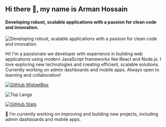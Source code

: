 

## Hi there 👋, my name is Arman Hossain
#### Developing robust, scalable applications with a passion for clean code and innovation.
![Developing robust, scalable applications with a passion for clean code and innovation.](https://i.ibb.co.com/Y2rVtrQ/github-header-image-2.png)

Hi! I'm a passionate we developer with experience in building web applications using modern JavaScript frameworks like React and Node.js. I love exploring new technologies and creating efficient, scalable solutions. Currently working on admin dashboards and mobile apps. Always open to learning and collaboration!


[![GitHub WidgetBox](https://github-widgetbox.vercel.app/api/skills?languages=js,ts,java,html,css,postgresql,mysql&tools=git,docker,npm,yarn,firebase,vercel,redis,heroku,prettier&frameworks=react,next,bootstrap,tailwind,express,mongodb,nodejs&includeNames=true)](https://github.com/Jurredr/github-widgetbox)


![Top Langs](https://github-readme-stats.vercel.app/api/top-langs/?username=MAHossain1&layout=compact)

[![GitHub Stats](https://github-readme-stats.vercel.app/api?username=MAHossain1&show_icons=true&count_private=true&hide=prs&theme=radical)](https://github.com/anuraghazra/github-readme-stats)




🔭 I’m currently working on improving  and building new projects, including admin dashboards and mobile apps.


